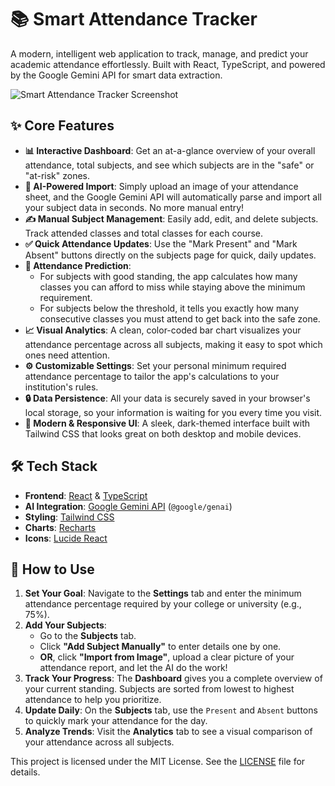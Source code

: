 # 📚 Smart Attendance Tracker

A modern, intelligent web application to track, manage, and predict your academic attendance effortlessly. Built with React, TypeScript, and powered by the Google Gemini API for smart data extraction.

![Smart Attendance Tracker Screenshot](https://storage.googleapis.com/aistudio-o-codegen-corp-public-assets/readme-images/attendance-tracker.png)

## ✨ Core Features

- **📊 Interactive Dashboard**: Get an at-a-glance overview of your overall attendance, total subjects, and see which subjects are in the "safe" or "at-risk" zones.
- **🧠 AI-Powered Import**: Simply upload an image of your attendance sheet, and the Google Gemini API will automatically parse and import all your subject data in seconds. No more manual entry!
- **✍️ Manual Subject Management**: Easily add, edit, and delete subjects. Track attended classes and total classes for each course.
- **✅ Quick Attendance Updates**: Use the "Mark Present" and "Mark Absent" buttons directly on the subjects page for quick, daily updates.
- **🔮 Attendance Prediction**:
    - For subjects with good standing, the app calculates how many classes you can afford to miss while staying above the minimum requirement.
    - For subjects below the threshold, it tells you exactly how many consecutive classes you must attend to get back into the safe zone.
- **📈 Visual Analytics**: A clean, color-coded bar chart visualizes your attendance percentage across all subjects, making it easy to spot which ones need attention.
- **⚙️ Customizable Settings**: Set your personal minimum required attendance percentage to tailor the app's calculations to your institution's rules.
- **🔒 Data Persistence**: All your data is securely saved in your browser's local storage, so your information is waiting for you every time you visit.
- **🎨 Modern & Responsive UI**: A sleek, dark-themed interface built with Tailwind CSS that looks great on both desktop and mobile devices.

## 🛠️ Tech Stack

- **Frontend**: [React](https://reactjs.org/) & [TypeScript](https://www.typescriptlang.org/)
- **AI Integration**: [Google Gemini API](https://ai.google.dev/gemini-api) (`@google/genai`)
- **Styling**: [Tailwind CSS](https://tailwindcss.com/)
- **Charts**: [Recharts](https://recharts.org/)
- **Icons**: [Lucide React](https://lucide.dev/)


## 📖 How to Use

1.  **Set Your Goal**: Navigate to the **Settings** tab and enter the minimum attendance percentage required by your college or university (e.g., 75%).
2.  **Add Your Subjects**:
    - Go to the **Subjects** tab.
    - Click **"Add Subject Manually"** to enter details one by one.
    - **OR**, click **"Import from Image"**, upload a clear picture of your attendance report, and let the AI do the work!
3.  **Track Your Progress**: The **Dashboard** gives you a complete overview of your current standing. Subjects are sorted from lowest to highest attendance to help you prioritize.
4.  **Update Daily**: On the **Subjects** tab, use the `Present` and `Absent` buttons to quickly mark your attendance for the day.
5.  **Analyze Trends**: Visit the **Analytics** tab to see a visual comparison of your attendance across all subjects.


This project is licensed under the MIT License. See the [LICENSE](LICENSE) file for details.
